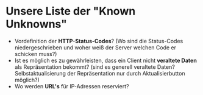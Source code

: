 # Unsere Liste der "Known Unknowns"
- Vordefinition der **HTTP-Status-Codes**? (Wo sind die Status-Codes niedergeschrieben und woher weiß der Server welchen Code er schicken muss?)
- Ist es möglich es zu gewährleisten, dass ein Client nicht **veraltete Daten** als Repräsentation bekommt? (sind es generell veraltete Daten? Selbstaktualisierung der Repräsentation nur durch Aktualisierbutton möglich?)
- Wo werden **URL's** für IP-Adressen reserviert?  
